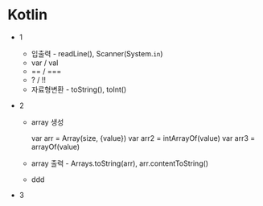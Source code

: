 # Kotlin

* 1
  * 입출력 - readLine(), Scanner(System.`in`)
  * var / val
  * == / ===
  * ? / !!
  * 자료형변환 - toString(), toInt()

* 2
  * array 생성

    var arr = Array(size, {value})
    var arr2 = intArrayOf(value)
    var arr3 = arrayOf<type>(value)
 
  * array 출력 - Arrays.toString(arr), arr.contentToString()
  * ddd
* 3
